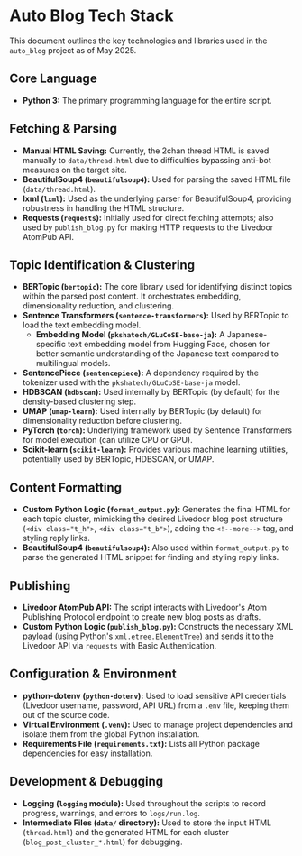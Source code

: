 # Auto Blog Tech Stack

This document outlines the key technologies and libraries used in the `auto_blog` project as of May 2025.

## Core Language

*   **Python 3:** The primary programming language for the entire script.

## Fetching & Parsing

*   **Manual HTML Saving:** Currently, the 2chan thread HTML is saved manually to `data/thread.html` due to difficulties bypassing anti-bot measures on the target site.
*   **BeautifulSoup4 (`beautifulsoup4`):** Used for parsing the saved HTML file (`data/thread.html`).
*   **lxml (`lxml`):** Used as the underlying parser for BeautifulSoup4, providing robustness in handling the HTML structure.
*   **Requests (`requests`):** Initially used for direct fetching attempts; also used by `publish_blog.py` for making HTTP requests to the Livedoor AtomPub API.

## Topic Identification & Clustering

*   **BERTopic (`bertopic`):** The core library used for identifying distinct topics within the parsed post content. It orchestrates embedding, dimensionality reduction, and clustering.
*   **Sentence Transformers (`sentence-transformers`):** Used by BERTopic to load the text embedding model.
    *   **Embedding Model (`pkshatech/GLuCoSE-base-ja`):** A Japanese-specific text embedding model from Hugging Face, chosen for better semantic understanding of the Japanese text compared to multilingual models.
*   **SentencePiece (`sentencepiece`):** A dependency required by the tokenizer used with the `pkshatech/GLuCoSE-base-ja` model.
*   **HDBSCAN (`hdbscan`):** Used internally by BERTopic (by default) for the density-based clustering step.
*   **UMAP (`umap-learn`):** Used internally by BERTopic (by default) for dimensionality reduction before clustering.
*   **PyTorch (`torch`):** Underlying framework used by Sentence Transformers for model execution (can utilize CPU or GPU).
*   **Scikit-learn (`scikit-learn`):** Provides various machine learning utilities, potentially used by BERTopic, HDBSCAN, or UMAP.

## Content Formatting

*   **Custom Python Logic (`format_output.py`):** Generates the final HTML for each topic cluster, mimicking the desired Livedoor blog post structure (`<div class="t_h">`, `<div class="t_b">`), adding the `<!--more-->` tag, and styling reply links.
*   **BeautifulSoup4 (`beautifulsoup4`):** Also used within `format_output.py` to parse the generated HTML snippet for finding and styling reply links.

## Publishing

*   **Livedoor AtomPub API:** The script interacts with Livedoor's Atom Publishing Protocol endpoint to create new blog posts as drafts.
*   **Custom Python Logic (`publish_blog.py`):** Constructs the necessary XML payload (using Python's `xml.etree.ElementTree`) and sends it to the Livedoor API via `requests` with Basic Authentication.

## Configuration & Environment

*   **python-dotenv (`python-dotenv`):** Used to load sensitive API credentials (Livedoor username, password, API URL) from a `.env` file, keeping them out of the source code.
*   **Virtual Environment (`.venv`):** Used to manage project dependencies and isolate them from the global Python installation.
*   **Requirements File (`requirements.txt`):** Lists all Python package dependencies for easy installation.

## Development & Debugging

*   **Logging (`logging` module):** Used throughout the scripts to record progress, warnings, and errors to `logs/run.log`.
*   **Intermediate Files (`data/` directory):** Used to store the input HTML (`thread.html`) and the generated HTML for each cluster (`blog_post_cluster_*.html`) for debugging. 